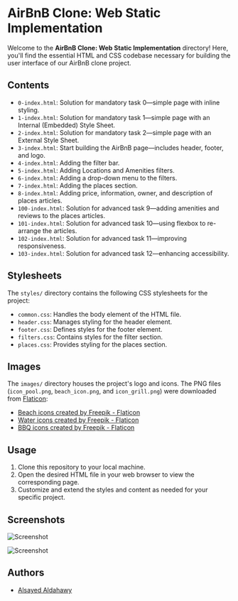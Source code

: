 # AirBnB Clone: Web Static Implementation

Welcome to the **AirBnB Clone: Web Static Implementation** directory! Here, you'll find the essential HTML and CSS codebase necessary for building the user interface of our AirBnB clone project.

## Contents

- `0-index.html`: Solution for mandatory task 0—simple page with inline styling.
- `1-index.html`: Solution for mandatory task 1—simple page with an Internal (Embedded) Style Sheet.
- `2-index.html`: Solution for mandatory task 2—simple page with an External Style Sheet.
- `3-index.html`: Start building the AirBnB page—includes header, footer, and logo.
- `4-index.html`: Adding the filter bar.
- `5-index.html`: Adding Locations and Amenities filters.
- `6-index.html`: Adding a drop-down menu to the filters.
- `7-index.html`: Adding the places section.
- `8-index.html`: Adding price, information, owner, and description of places articles.
- `100-index.html`: Solution for advanced task 9—adding amenities and reviews to the places articles.
- `101-index.html`: Solution for advanced task 10—using flexbox to re-arrange the articles.
- `102-index.html`: Solution for advanced task 11—improving responsiveness.
- `103-index.html`: Solution for advanced task 12—enhancing accessibility.

## Stylesheets

The `styles/` directory contains the following CSS stylesheets for the project:

- `common.css`: Handles the body element of the HTML file.
- `header.css`: Manages styling for the header element.
- `footer.css`: Defines styles for the footer element.
- `filters.css`: Contains styles for the filter section.
- `places.css`: Provides styling for the places section.

## Images

The `images/` directory houses the project's logo and icons. The PNG files (`icon_pool.png`, `beach_icon.png`, and `icon_grill.png`) were downloaded from [Flaticon](https://www.flaticon.com/):

- [Beach icons created by Freepik - Flaticon](https://www.flaticon.com/free-icons/beach)
- [Water icons created by Freepik - Flaticon](https://www.flaticon.com/free-icons/water)
- [BBQ icons created by Freepik - Flaticon](https://www.flaticon.com/free-icons/bbq)

## Usage

1. Clone this repository to your local machine.
2. Open the desired HTML file in your web browser to view the corresponding page.
3. Customize and extend the styles and content as needed for your specific project.

## Screenshots

![Screenshot](AirBnB_clone/web_static/readme_images/1.png)

![Screenshot](AirBnB_clone/web_static/readme_images/2.png)

## Authors

- [Alsayed Aldahawy](https://www.github.com/alsayedaldahawy)

